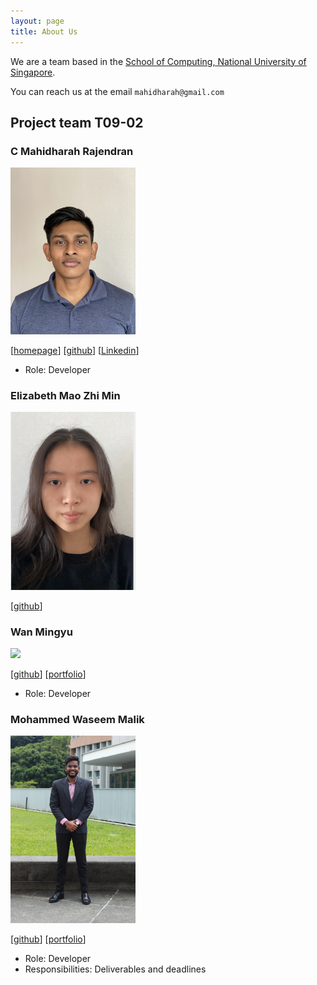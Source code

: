 ```yaml
---
layout: page
title: About Us
---
```

We are a team based in the [School of Computing, National University of Singapore](http://www.comp.nus.edu.sg).

You can reach us at the email `mahidharah@gmail.com`

## Project team T09-02

### C Mahidharah Rajendran

<img src="images/mahidharah.png" width="200px">

[[homepage](http://www.comp.nus.edu.sg/~damithch)]
[[github](https://github.com/Mahidharah)]
[[Linkedin](https://www.linkedin.com/in/mahidharah/)]

* Role: Developer

### Elizabeth Mao Zhi Min

<img src="images/emzm2023.png" width="200px">

[[github](http://github.com/emzm2023)]


### Wan Mingyu

<img src="images/mingyu-wan.png" width="200px">

[[github](http://github.com/mingyu-wan)]
[[portfolio](team/waseemingly.md)]

* Role: Developer

### Mohammed Waseem Malik

<img src="images/waseemingly.png" width="200px">

[[github](http://github.com/waseemingly)] [[portfolio](team/waseemingly.md)]

* Role: Developer
* Responsibilities: Deliverables and deadlines

